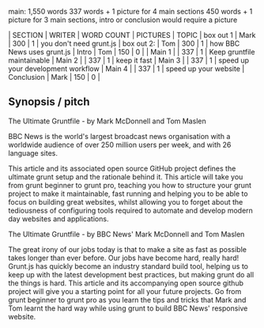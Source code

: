main: 1,550 words
337 words + 1 picture for 4 main sections
450 words + 1 picture for 3 main sections, intro or conclusion would require a picture 


| SECTION      | WRITER  | WORD COUNT | PICTURES | TOPIC
| box out 1    | Mark    | 300        | 1        | you don't need grunt.js
| box out 2:   | Tom     | 300        | 1        | how BBC News uses grunt.js
| Intro        | Tom     | 150        | 0        |
| Main 1       |         | 337        | 1        | Keep gruntfile maintainable
| Main 2       |         | 337        | 1        | keep it fast
| Main 3       |         | 337        | 1        | speed up your development workflow
| Main 4       |         | 337        | 1        | speed up your website
| Conclusion   | Mark    | 150        | 0        |


## Synopsis / pitch

The Ultimate Gruntfile - by Mark McDonnell and Tom Maslen

BBC News is the world's largest broadcast news organisation with a worldwide audience of over 250 million users per week, and with 26 language sites. 

This article and its associated open source GitHub project defines the ultimate grunt setup and the rationale behind it.  This article will take you from grunt beginner to grunt pro, teaching you how to structure your grunt project to make it maintainable, fast running and helping you to be able to focus on building great websites, whilst allowing you to forget about the tediousness of configuring tools required to automate and develop modern day websites and applications.

The Ultimate Gruntfile - by BBC News' Mark McDonnell and Tom Maslen

The great irony of our jobs today is that to make a site as fast as possible takes longer than ever before.  Our jobs have become hard, really hard!  Grunt.js has quickly become an industry standard build tool, helping us to keep up with the latest development best practices, but making grunt do all the things is hard.  This article and its accompanying open source github project will give you a starting point for all your future projects.  Go from grunt beginner to grunt pro as you learn the tips and tricks that Mark and Tom learnt the hard way while using grunt to build BBC News' responsive website.

